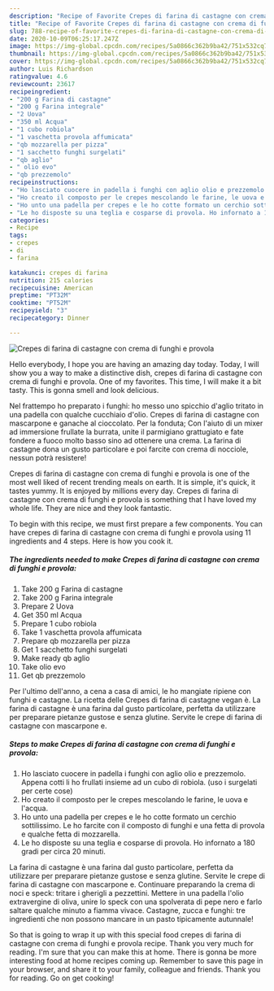 ```yaml
---
description: "Recipe of Favorite Crepes di farina di castagne con crema di funghi e provola"
title: "Recipe of Favorite Crepes di farina di castagne con crema di funghi e provola"
slug: 788-recipe-of-favorite-crepes-di-farina-di-castagne-con-crema-di-funghi-e-provola
date: 2020-10-09T06:25:17.247Z
image: https://img-global.cpcdn.com/recipes/5a0866c362b9ba42/751x532cq70/crepes-di-farina-di-castagne-con-crema-di-funghi-e-provola-recipe-main-photo.jpg
thumbnail: https://img-global.cpcdn.com/recipes/5a0866c362b9ba42/751x532cq70/crepes-di-farina-di-castagne-con-crema-di-funghi-e-provola-recipe-main-photo.jpg
cover: https://img-global.cpcdn.com/recipes/5a0866c362b9ba42/751x532cq70/crepes-di-farina-di-castagne-con-crema-di-funghi-e-provola-recipe-main-photo.jpg
author: Luis Richardson
ratingvalue: 4.6
reviewcount: 23617
recipeingredient:
- "200 g Farina di castagne"
- "200 g Farina integrale"
- "2 Uova"
- "350 ml Acqua"
- "1 cubo robiola"
- "1 vaschetta provola affumicata"
- "qb mozzarella per pizza"
- "1 sacchetto funghi surgelati"
- "qb aglio"
- " olio evo"
- "qb prezzemolo"
recipeinstructions:
- "Ho lasciato cuocere in padella i funghi con aglio olio e prezzemolo. Appena cotti li ho frullati insieme ad un cubo di robiola. (uso i surgelati per certe cose)"
- "Ho creato il composto per le crepes mescolando le farine, le uova e l&#39;acqua."
- "Ho unto una padella per crepes e le ho cotte formato un cerchio sottilissimo. Le ho farcite con il composto di funghi e una fetta di provola e qualche fetta di mozzarella."
- "Le ho disposte su una teglia e cosparse di provola. Ho infornato a 180 gradi per circa 20 minuti."
categories:
- Recipe
tags:
- crepes
- di
- farina

katakunci: crepes di farina 
nutrition: 215 calories
recipecuisine: American
preptime: "PT32M"
cooktime: "PT52M"
recipeyield: "3"
recipecategory: Dinner

---
```



![Crepes di farina di castagne con crema di funghi e provola](https://img-global.cpcdn.com/recipes/5a0866c362b9ba42/751x532cq70/crepes-di-farina-di-castagne-con-crema-di-funghi-e-provola-recipe-main-photo.jpg)

Hello everybody, I hope you are having an amazing day today. Today, I will show you a way to make a distinctive dish, crepes di farina di castagne con crema di funghi e provola. One of my favorites. This time, I will make it a bit tasty. This is gonna smell and look delicious.

Nel frattempo ho preparato i funghi: ho messo uno spicchio d&#39;aglio tritato in una padella con qualche cucchiaio d&#39;olio. Crepes di farina di castagne con mascarpone e ganache al cioccolato. Per la fonduta; Con l&#39;aiuto di un mixer ad immersione frullate la burrata, unite il parmigiano grattugiato e fate fondere a fuoco molto basso sino ad ottenere una crema. La farina di castagne dona un gusto particolare e poi farcite con crema di nocciole, nessun potrà resistere!

Crepes di farina di castagne con crema di funghi e provola is one of the most well liked of recent trending meals on earth. It is simple, it's quick, it tastes yummy. It is enjoyed by millions every day. Crepes di farina di castagne con crema di funghi e provola is something that I have loved my whole life. They are nice and they look fantastic.


To begin with this recipe, we must first prepare a few components. You can have crepes di farina di castagne con crema di funghi e provola using 11 ingredients and 4 steps. Here is how you cook it.

<!--inarticleads1-->

##### The ingredients needed to make Crepes di farina di castagne con crema di funghi e provola:

1. Take 200 g Farina di castagne
1. Take 200 g Farina integrale
1. Prepare 2 Uova
1. Get 350 ml Acqua
1. Prepare 1 cubo robiola
1. Take 1 vaschetta provola affumicata
1. Prepare qb mozzarella per pizza
1. Get 1 sacchetto funghi surgelati
1. Make ready qb aglio
1. Take  olio evo
1. Get qb prezzemolo


Per l&#39;ultimo dell&#39;anno, a cena a casa di amici, le ho mangiate ripiene con funghi e castagne. La ricetta delle Crepes di farina di castagne vegan è. La farina di castagne è una farina dal gusto particolare, perfetta da utilizzare per preparare pietanze gustose e senza glutine. Servite le crepe di farina di castagne con mascarpone e. 

<!--inarticleads2-->

##### Steps to make Crepes di farina di castagne con crema di funghi e provola:

1. Ho lasciato cuocere in padella i funghi con aglio olio e prezzemolo. Appena cotti li ho frullati insieme ad un cubo di robiola. (uso i surgelati per certe cose)
1. Ho creato il composto per le crepes mescolando le farine, le uova e l&#39;acqua.
1. Ho unto una padella per crepes e le ho cotte formato un cerchio sottilissimo. Le ho farcite con il composto di funghi e una fetta di provola e qualche fetta di mozzarella.
1. Le ho disposte su una teglia e cosparse di provola. Ho infornato a 180 gradi per circa 20 minuti.


La farina di castagne è una farina dal gusto particolare, perfetta da utilizzare per preparare pietanze gustose e senza glutine. Servite le crepe di farina di castagne con mascarpone e. Continuare preparando la crema di noci e speck: tritare i gherigli a pezzettini. Mettere in una padella l&#39;olio extravergine di oliva, unire lo speck con una spolverata di pepe nero e farlo saltare qualche minuto a fiamma vivace. Castagne, zucca e funghi: tre ingredienti che non possono mancare in un pasto tipicamente autunnale! 

So that is going to wrap it up with this special food crepes di farina di castagne con crema di funghi e provola recipe. Thank you very much for reading. I'm sure that you can make this at home. There is gonna be more interesting food at home recipes coming up. Remember to save this page in your browser, and share it to your family, colleague and friends. Thank you for reading. Go on get cooking!
